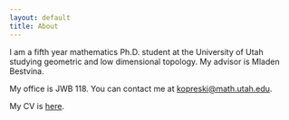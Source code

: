 ```yaml
---
layout: default
title: About
---
```


I am a fifth year mathematics Ph.D. student at the University of Utah
studying geometric and low dimensional topology.
My advisor is Mladen Bestvina.

My office is JWB 118.  You can contact me at
[kopreski@math.utah.edu](mailto:kopreski@math.utah.edu).  

My CV is [here](/assets/pdf/cv_2024.pdf).
